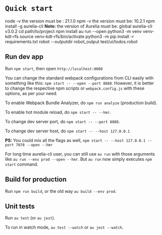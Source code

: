 # `Quick start`

node -v 
the version must be : 21.1.0
npm -v
the version must be: 10.2.1
npm install -g aurelia-cli
**Note:** the version of Aurelia must be: global aurelia-cli v3.0.2
cd path/to/project
npm install
au run --open
python3 -m venv venv-kdt-rfs
source venv-kdt-rfs/bin/activate
python3 -m pip install -r requirements.txt
robot --outputdir robot_output test/ui/todos.robot

## Run dev app

Run `npm start`, then open `http://localhost:8080`

You can change the standard webpack configurations from CLI easily with something like this: `npm start -- --open --port 8888`. However, it is better to change the respective npm scripts or `webpack.config.js` with these options, as per your need.

To enable Webpack Bundle Analyzer, do `npm run analyze` (production build).

To enable hot module reload, do `npm start -- --hmr`.

To change dev server port, do `npm start -- --port 8888`.

To change dev server host, do `npm start -- --host 127.0.0.1`

**PS:** You could mix all the flags as well, `npm start -- --host 127.0.0.1 --port 7070 --open --hmr`

For long time aurelia-cli user, you can still use `au run` with those arguments like `au run --env prod --open --hmr`. But `au run` now simply executes `npm start` command.

## Build for production

Run `npm run build`, or the old way `au build --env prod`.

## Unit tests

Run `au test` (or `au jest`).

To run in watch mode, `au test --watch` or `au jest --watch`.
